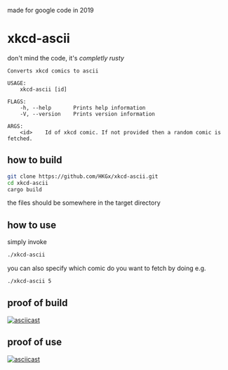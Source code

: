 made for google code in 2019

# xkcd-ascii
don't mind the code, it's _completly rusty_
    
```
Converts xkcd comics to ascii

USAGE:
    xkcd-ascii [id]

FLAGS:
    -h, --help       Prints help information
    -V, --version    Prints version information

ARGS:
    <id>    Id of xkcd comic. If not provided then a random comic is fetched.

```

## how to build

```bash
git clone https://github.com/HKGx/xkcd-ascii.git
cd xkcd-ascii
cargo build
```

the files should be somewhere in the target directory

## how to use

simply invoke

```bash
./xkcd-ascii 
```


you can also specify which comic do you want to fetch by doing e.g.

```bash
./xkcd-ascii 5
```

## proof of build

[![asciicast](https://asciinema.org/a/2GPif9bylgYVWHoRG1hOV1lhR.svg)](https://asciinema.org/a/2GPif9bylgYVWHoRG1hOV1lhR)

## proof of use

[![asciicast](https://asciinema.org/a/CqSZH6MTTnNKTjhU101C0MlFC.svg)](https://asciinema.org/a/CqSZH6MTTnNKTjhU101C0MlFC)